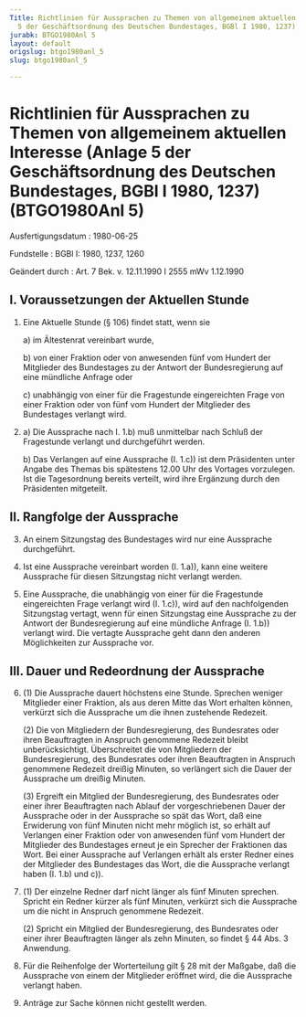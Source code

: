 ```yaml
---
Title: Richtlinien für Aussprachen zu Themen von allgemeinem aktuellen Interesse (Anlage
  5 der Geschäftsordnung des Deutschen Bundestages, BGBl I 1980, 1237)
jurabk: BTGO1980Anl 5
layout: default
origslug: btgo1980anl_5
slug: btgo1980anl_5

---
```


# Richtlinien für Aussprachen zu Themen von allgemeinem aktuellen Interesse (Anlage 5 der Geschäftsordnung des Deutschen Bundestages, BGBl I 1980, 1237) (BTGO1980Anl 5)

Ausfertigungsdatum
:   1980-06-25

Fundstelle
:   BGBl I: 1980, 1237, 1260

Geändert durch
:   Art. 7 Bek. v. 12.11.1990 I 2555 mWv 1.12.1990

## I. Voraussetzungen der Aktuellen Stunde


1.  Eine Aktuelle Stunde (§ 106) findet statt, wenn sie

    a)  im Ältestenrat vereinbart wurde,


    b)  von einer Fraktion oder von anwesenden fünf vom Hundert der Mitglieder
        des Bundestages zu der Antwort der Bundesregierung auf eine mündliche
        Anfrage oder


    c)  unabhängig von einer für die Fragestunde eingereichten Frage von einer
        Fraktion oder von fünf vom Hundert der Mitglieder des Bundestages
        verlangt wird.





2.
    a)  Die Aussprache nach I. 1.b) muß unmittelbar nach Schluß der
        Fragestunde verlangt und durchgeführt werden.


    b)  Das Verlangen auf eine Aussprache (I. 1.c)) ist dem Präsidenten unter
        Angabe des Themas bis spätestens 12.00 Uhr des Vortages vorzulegen.
        Ist die Tagesordnung bereits verteilt, wird ihre Ergänzung durch den
        Präsidenten mitgeteilt.

## II. Rangfolge der Aussprache


3.  An einem Sitzungstag des Bundestages wird nur eine Aussprache
    durchgeführt.


4.  Ist eine Aussprache vereinbart worden (I. 1.a)), kann eine weitere
    Aussprache für diesen Sitzungstag nicht verlangt werden.


5.  Eine Aussprache, die unabhängig von einer für die Fragestunde
    eingereichten Frage verlangt wird (I. 1.c)), wird auf den
    nachfolgenden Sitzungstag vertagt, wenn für einen Sitzungstag eine
    Aussprache zu der Antwort der Bundesregierung auf eine mündliche
    Anfrage (I. 1.b)) verlangt wird. Die vertagte Aussprache geht dann den
    anderen Möglichkeiten zur Aussprache vor.

## III. Dauer und Redeordnung der Aussprache


6.  (1) Die Aussprache dauert höchstens eine Stunde. Sprechen weniger
    Mitglieder einer Fraktion, als aus deren Mitte das Wort erhalten
    können, verkürzt sich die Aussprache um die ihnen zustehende Redezeit.

    (2) Die von Mitgliedern der Bundesregierung, des Bundesrates oder
    ihren Beauftragten in Anspruch genommene Redezeit bleibt
    unberücksichtigt. Überschreitet die von Mitgliedern der
    Bundesregierung, des Bundesrates oder ihren Beauftragten in Anspruch
    genommene Redezeit dreißig Minuten, so verlängert sich die Dauer der
    Aussprache um dreißig Minuten.

    (3) Ergreift ein Mitglied der Bundesregierung, des Bundesrates oder
    einer ihrer Beauftragten nach Ablauf der vorgeschriebenen Dauer der
    Aussprache oder in der Aussprache so spät das Wort, daß eine
    Erwiderung von fünf Minuten nicht mehr möglich ist, so erhält auf
    Verlangen einer Fraktion oder von anwesenden fünf vom Hundert der
    Mitglieder des Bundestages erneut je ein Sprecher der Fraktionen das
    Wort. Bei einer Aussprache auf Verlangen erhält als erster Redner
    eines der Mitglieder des Bundestages das Wort, die die Aussprache
    verlangt haben (I. 1.b) und c)).


7.  (1) Der einzelne Redner darf nicht länger als fünf Minuten sprechen.
    Spricht ein Redner kürzer als fünf Minuten, verkürzt sich die
    Aussprache um die nicht in Anspruch genommene Redezeit.

    (2) Spricht ein Mitglied der Bundesregierung, des Bundesrates oder
    einer ihrer Beauftragten länger als zehn Minuten, so findet § 44 Abs.
    3 Anwendung.


8.  Für die Reihenfolge der Worterteilung gilt § 28 mit der Maßgabe, daß
    die Aussprache von einem der Mitglieder eröffnet wird, die die
    Aussprache verlangt haben.


9.  Anträge zur Sache können nicht gestellt werden.




